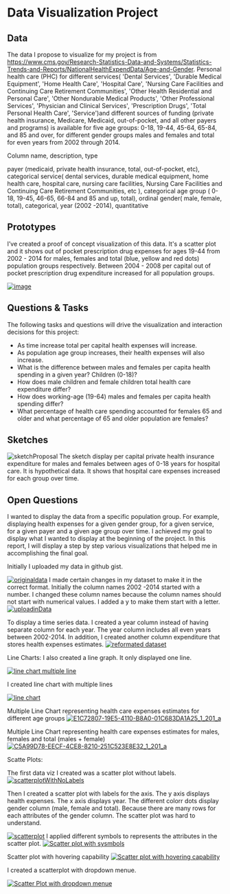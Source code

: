 # Data Visualization Project

## Data

The data I propose to visualize for my project is from https://www.cms.gov/Research-Statistics-Data-and-Systems/Statistics-Trends-and-Reports/NationalHealthExpendData/Age-and-Gender. Personal health care (PHC) for different services( 'Dental Services', 'Durable Medical Equipment', 'Home Health Care', 'Hospital Care', 'Nursing Care Facilities and Continuing Care Retirement Communities', 'Other Health Residential and Personal Care', 'Other Nondurable Medical Products', 'Other Professional Services', 'Physician and Clinical Services', 'Prescription Drugs', 'Total Personal Health Care', 'Service')and different sources of funding (private health insurance, Medicare, Medicaid, out-of-pocket, and all other payers and programs) is available for five age groups: 0-18, 19-44, 45-64, 65-84, and 85 and over, for different gender groups males and females and total for even years from 2002 through 2014.

Column name, description, type

payer (medicaid, private health insurance, total, out-of-pocket, etc), categorical
service( dental services, durable medical equipment, home health care, hospital care, nursing care facilities, Nursing Care Facilities and Continuing Care Retirement Communities, etc ), categorical
age group ( 0-18, 19-45, 46-65, 66-84 and 85 and up, total), ordinal
gender( male, female, total), categorical, 
year (2002 -2014), quantitative


## Prototypes

I’ve created a proof of concept visualization of this data. It's a scatter plot and it shows out of pocket prescription drug expenses for ages 19-44 from 2002 - 2014 for males, females and total (blue, yellow and red dots) population groups respectively. Between 2004 - 2008 per capital out of pocket prescription drug expenditure increased for all population groups.



[![image](https://user-images.githubusercontent.com/20228364/219963275-523207c5-4195-43f6-8ff0-4712e47f178a.png)](https://vizhub.com/khateraAlizada/f61c94f3d98840feb5b0f85af6823c21?file=scatterPlot.js)

## Questions & Tasks

The following tasks and questions will drive the visualization and interaction decisions for this project:

 * As time increase total per capital health expenses will increase. 
 * As population age group increases, their health expenses will also increase.
 * What is the difference between males and females per capita health spending in a given year? Children (0-18)?
 * How does male children and female children total health care expenditure differ?
 * How does working-age (19-64) males and females per capita health spending differ?
 * What percentage of health care spending accounted for females 65 and older and what percentage of 65 and older population are females?
 

## Sketches
![sketchProposal](https://user-images.githubusercontent.com/20228364/219959375-a033fec8-33d8-460c-b4e5-a0589371d5f2.png)
The sketch display per capital private health insurance expenditure for males and females between ages of 0-18 years for hospital care. It is hypothetical data. It shows that hospital care expenses increased for each group over time. 

## Open Questions

I wanted to display the data from a specific population group. For example, displaying  health expenses for a given gender group, for a given service, for a given payer and a given age group over time. I achieved my goal to display what I wanted to display at the beginning of the project. In this report, I will display a step by step various visualizations that helped me in accomplishing the final goal. 

Initially I uploaded my data in github gist. 

[![originaldata](https://user-images.githubusercontent.com/20228364/234727162-69994048-317c-44f9-8365-36d6620378bc.png)](https://gist.githubusercontent.com/khateraAlizada/1ad0d265acbd1d202666ec610d998314/raw/b9200cf2b0ba3dc7fa8fc6b63fd93b80a1a7e6f7/healthCareCostGrowth.csv)
I made certain changes in my dataset to make it in the correct format. Initially the column names 2002 -2014 started with a number. I changed these column names because the column names should not start with numerical values. I added a y to make them start with a letter.
[![uploadinData](https://user-images.githubusercontent.com/20228364/234731159-2204acb8-665c-4c75-a532-ebf771c966a5.png)](https://vizhub.com/khateraAlizada/7ce463b8b74e437aad7141396ba72725)


To display a time series data. I created a year column instead of having separate column for each year. The year column includes all even years between 2002-2014. In addition, I created another column expenditure that stores health expenses estimates. [![reformated dataset](https://user-images.githubusercontent.com/20228364/234731582-e5853cd1-e683-4c5b-926d-d1bf5804186c.png)](https://gist.githubusercontent.com/khateraAlizada/2365f9474eab3f24f42ac5fbe3c18f08/raw/55d654aecbc83d67d25b55b3e2837fbfe349b23d/healthExpensesYear.csv)

Line Charts:
I also created a line graph. It only displayed one line.

[![line chart multiple line](https://user-images.githubusercontent.com/20228364/235011962-0a0a1286-d97c-40ea-a3b8-fa68ea1f2038.png)](https://vizhub.com/khateraAlizada/95ca53d18e9044c194d1c61551724f8a )

I created line chart with multiple lines

[![line chart](https://user-images.githubusercontent.com/20228364/235011543-afa18ec8-0f95-48cf-a680-973adc90ca96.png)](   https://vizhub.com/khateraAlizada/b0f45aae21f04eda909ca4960abfd804?edit=files)

Multiple Line Chart representing health care expenses estimates for different age groups
[![E1C72807-19E5-4110-B8A0-01C683DA1A25_1_201_a](https://user-images.githubusercontent.com/20228364/235015940-93812dbb-4aa2-4450-bbfd-86439a75f972.jpeg)](https://vizhub.com/khateraAlizada/a260967f52e84d8b8abbef710592c99b?mode=full  )

Multiple Line Chart representing health care expenses estimates for males, females and total (males + female)
[![C5A99D78-EECF-4CE8-8210-251C523E8E32_1_201_a](https://user-images.githubusercontent.com/20228364/235024004-80ecdb6f-b4ac-4c9e-a37b-093c485e494d.jpeg)](https://vizhub.com/khateraAlizada/83ad4b27fe6b4ec993540153e98a4222?mode=full)

Scatte Plots: 

The first data viz I created was a scatter plot without labels.[![scatterplotWithNoLabels](https://user-images.githubusercontent.com/20228364/235009749-3a8025d3-8b85-4bf0-94f9-87c1f7044044.png)](https://vizhub.com/khateraAlizada/472bb9b271114ea6a14102fe2880cef9?edit=files)

Then I created a scatter plot with labels for the axis. The y axis displays health expenses. The x axis displays year. The different colorr dots display gender column (male, female and total). Because there are many rows for each attributes of the gender column. The scatter plot was hard to understand. 

[![scatterplot](https://user-images.githubusercontent.com/20228364/234728700-15925525-a871-4705-a366-2a9a2b1e36ef.png)](https://vizhub.com/khateraAlizada/eefbd6bb9e054de9ba9fd58e3f142bf9?edit=files&file=scatterPlot.js)
I applied different symbols to represents the attributes in the scatter plot. 
[![Scatter plot with sysmbols](https://user-images.githubusercontent.com/20228364/235012243-7887cb9f-77fc-4859-8dc0-786cb7e824fe.png)]( https://vizhub.com/khateraAlizada/76b11a46cc2a435b98c5f1fc3f31b297?mode=full  )

Scatter plot with hovering capability
[![Scatter plot with hovering capability ](https://user-images.githubusercontent.com/20228364/235012830-fb2ac1e8-98bf-4cec-ab16-cdc5c23dc23f.png)](  https://vizhub.com/khateraAlizada/af47c91f5c6d414a83696c91b0fe83f7?mode=full )

I created a scatterplot with dropdown menue. 

[![Scatter Plot with dropdown menue]( https://user-images.githubusercontent.com/20228364/235013423-0f67f304-fdf1-4516-b0eb-b848aacd6537.png)]( https://vizhub.com/khateraAlizada/c6e9a66745984c9fa3445c20d014bd10?mode=full  )



 









